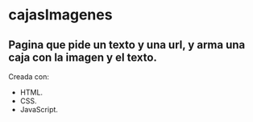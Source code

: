 # cajasImagenes
## Pagina que pide un texto y una url, y arma una caja con la imagen y el texto.  
Creada con:  
+ HTML.  
+ CSS.  
+ JavaScript.  


